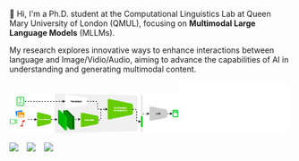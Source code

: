 

👋 Hi, I'm a Ph.D. student at the Computational Linguistics Lab at Queen Mary University of London (QMUL), focusing on **Multimodal Large Language Models** (MLLMs). 

My research explores innovative ways to enhance interactions between language and Image/Vidio/Audio, aiming to advance the capabilities of AI in understanding and generating multimodal content.

<div>
  <picture><source media="(prefers-color-scheme: dark)" srcset="./assets/rp_night.svg" /><source media="(prefers-color-scheme: light)" srcset="./assets/rp.svg" /><img src="./assets/rp.svg"  width="60%"/></picture><img src="./github-metrics/isocalendar.svg" width="40%">
</div>

[![](https://img.shields.io/badge/GoogleScholar-SiyouLi-grey?style=flat-square&labelColor=0A66C2&logo=googlescholar&logoColor=white)](https://scholar.google.com/citations?user=S9P_T4YAAAAJ&hl=en) &ensp;
[![](https://img.shields.io/badge/LinkedIn-SiyouLi-grey?style=flat-square&labelColor=0A66C2&logo=linkedin&logoColor=white)](https://www.linkedin.com/in/siyouli/) &ensp;
[![](https://img.shields.io/badge/LinkedIn-SiyouLi-grey?style=flat-square&labelColor=0A66C2&logo=Zhihu&logoColor=white)](https://www.zhihu.com/people/redflashing) &ensp;
<!-- ![Visitors](https://visitor-badge.laobi.icu/badge?page_id=Siyou-Li.Siyou-Li&left_color=blue&right_color=blue&left_text=Visitors) -->